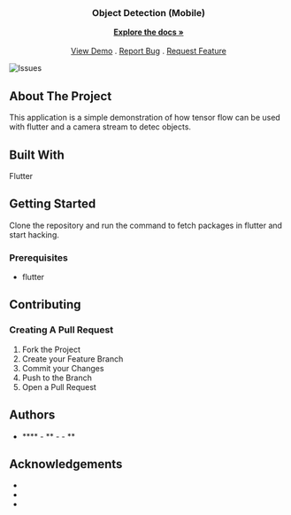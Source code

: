 <br/>
<p align="center">
  <h3 align="center">Object Detection (Mobile)</h3>

  <p align="center">
    <a href="https://github.com/esotericbug/object_detection_mobile"><strong>Explore the docs »</strong></a>
    <br/>
    <br/>
    <a href="https://github.com/esotericbug/object_detection_mobile">View Demo</a>
    .
    <a href="https://github.com/esotericbug/object_detection_mobile/issues">Report Bug</a>
    .
    <a href="https://github.com/esotericbug/object_detection_mobile/issues">Request Feature</a>
  </p>
</p>

![Issues](https://img.shields.io/github/issues/esotericbug/object_detection_mobile) 

## About The Project

This application is a simple demonstration of how tensor flow can be used with flutter and a camera stream to detec objects.

## Built With

Flutter

## Getting Started

Clone the repository and run the command to fetch packages in flutter and start hacking.

### Prerequisites

* flutter

## Contributing



### Creating A Pull Request

1. Fork the Project
2. Create your Feature Branch
3. Commit your Changes
4. Push to the Branch
5. Open a Pull Request

## Authors

* **** - ** - []() - **

## Acknowledgements

* []()
* []()
* []()
